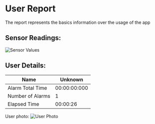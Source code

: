 # User Report
The report represents the basics information over the usage of the app
## Sensor Readings:
![Sensor Values](D:\Data\Documents\GitHub\1\FHP-GUI\gui/data/img/graphs/graph_20240901165249_-1.png)
## User Details:
| Name | Unknown   |
| --- | --- |
| Alarm Total Time | 00:00:00:000 |
| Number of Alarms | 1 |
| Elapsed Time | 00:00:26 |
User photo:
![User Photo](D:\Data\Documents\GitHub\1\FHP-GUI\gui/data/img/user_photo.jpeg)
